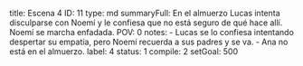 title:          Escena 4
ID:             11
type:           md
summaryFull:    En el almuerzo Lucas intenta disculparse con Noemí y le confiesa que no está seguro de qué hace allí. Noemí se marcha enfadada. 
POV:            0
notes:          - Lucas se lo confiesa intentando despertar su empatía, pero Noemí recuerda a sus padres y se va.
                - Ana no está en el almuerzo.
label:          4
status:         1
compile:        2
setGoal:        500


